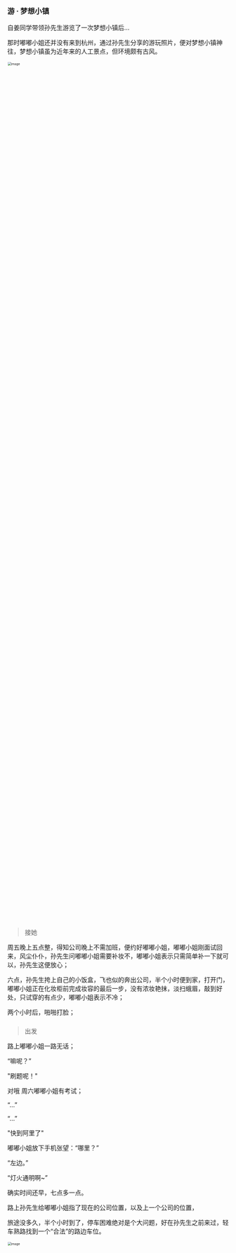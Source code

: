 <html>
    <p class="name" style="display:none;">游·梦想小镇</p>
</html>
<html>
    <p class="tag" style="display:none;">小记</p>
</html>
<html>
    <p class="coverPic" style="display:none;">https://s2.ax1x.com/2019/11/17/MD4dII.jpg</p>
</html>
<html>

   <p class="reprint" style="display:none;"></p>
</html>
<html>
   <p class="case" style="display:none;"></p>
</html>
<html>
    <p class="author" style="display:none;">孙华鹏</p>
</html>
<html>
    <p class="date" style="display:none;">1573833600000
</p>
</html>
<html>
    <p style="display:none">获取时间戳Date.parse(new Date());</p>
</html>
<html>
    <p class="id" style="display:none;">1573833600000</p>
</html>
<html>
    <p class="brief" style="display:none;">挎着嘟嘟小姐，孙先生脸上洋溢着老父亲般的微笑...
</p>
</html>


### 游 · 梦想小镇

自姜同学带领孙先生游览了一次梦想小镇后...

那时嘟嘟小姐还并没有来到杭州，通过孙先生分享的游玩照片，便对梦想小镇神往，梦想小镇虽为近年来的人工景点，但环境颇有古风。

<img src="https://s2.ax1x.com/2019/11/17/MD6Xmq.jpg" alt="image" style="zoom:50%;width:50%;" />

### 

### 

> 接她

周五晚上五点整，得知公司晚上不需加班，便约好嘟嘟小姐，嘟嘟小姐刚面试回来，风尘仆仆，孙先生问嘟嘟小姐需要补妆不，嘟嘟小姐表示只需简单补一下就可以，孙先生这便放心；

六点，孙先生挎上自己的小饭盒，飞也似的奔出公司，半个小时便到家，打开门，嘟嘟小姐正在化妆柜前完成妆容的最后一步，没有浓妆艳抹，淡扫蛾眉，敲到好处，只试穿的有点少，嘟嘟小姐表示不冷；

两个小时后，啪啪打脸；

### 

### 

> 出发

路上嘟嘟小姐一路无话；

“嘛呢？”

"刷题呢！"

对哦  周六嘟嘟小姐有考试；

“...”

“...”

"快到阿里了"

嘟嘟小姐放下手机张望：“哪里？”

“左边。”

“灯火通明啊~”

确实时间还早，七点多一点。

路上孙先生给嘟嘟小姐指了现在的公司位置，以及上一个公司的位置，

旅途没多久，半个小时到了，停车困难绝对是个大问题，好在孙先生之前来过，轻车熟路找到一个“合法”的路边车位。

<img src="https://s2.ax1x.com/2019/11/17/MD5qc8.jpg" alt="image" style="zoom:50%;width:50%" />



### 

### 



> 逛

挎着嘟嘟小姐，孙先生脸上洋溢着老父亲般慈祥的微笑，嘟嘟小姐实在太小只了，弄得我差点想去买个桔子了;

刚进小镇，实在没什么看头，路边大大小小的商铺琳琅满目，无非一些吃的；

由于孙先生之前来过，所以带着嘟嘟小姐熟练的穿过乱七八糟的店铺，一条长廊映入眼前，被金黄的灯光渲染的还有一种黄金大道的感觉，估计白天的话，也没有这种效果。

<img src="https://s2.ax1x.com/2019/11/17/MDo2ee.jpg" alt="image" style="zoom:50%; width:50%;" />

### 

### 

穿过长廊，便是河流，可能是钱塘江的缘故，杭州到处都有着河流，顺着河流一直往里走，河边便是一些民宿，挂着门牌号，同时也挂着“内有住户，勿扰”的牌子，偶尔有几个大门是微微开着的，顺着门缝往里看，里面一片漆黑，对面窗户洒进来的微弱月光，还能依稀看到楼梯的影子，住客想是在二楼叭；

往前就是《章太炎故居》，嘟嘟小姐并不知章太炎的伟大事迹，孙先生偷偷搜了一下，并装作知道的样子，告诉嘟嘟小姐；

其实孙先生之前也并不知道，但是男人嘛，无时无刻不想在自己女人面前展示自己的能力；

孙先生并不知道，自己的伎俩有多么笨拙，嘟嘟小姐只是静静的听着，时不时地抿嘴笑；

对于以章太炎故居、四无粮仓的历史底蕴来说，除了了解一下景色背后的历史知识或者历史文化，也就是照片能证明自己来过，所以拍了几张照片孙先生和嘟嘟小姐就出来找吃的了；

<img src="https://s2.ax1x.com/2019/11/17/MDORj1.md.png" alt="image" style="zoom:50%;width:50%;" />

### 

### 

> 吃

在小镇里面逛了一大圈，惊奇的是，除了吃的店，最多的就是美容美发美甲的店儿，周边基本都是创客区或者是办公楼，实在想不到两者有什么关联，吃的店很多，从小吃到饭店，从重庆火锅到北京朝天门；

“这家店人好多啊。”

顺着嘟嘟小姐手指的方向看去，一家毫不起眼的小店儿门口坐满了等单的食客，然而旁边的几个店铺却门可罗雀，孙先生看着这般景象，突然想到了郭德纲的一句“小店有人参”。

嘟嘟小姐挽着孙先生，一起走近了这家火爆异常的火锅店，发现等单的实在太多，就像是周末的商场4楼，食客们手里临着菜单在点菜，穿着红色服务生服装的店员，穿梭其中；

“这家店，味道应该不错”

嘟嘟小姐呢喃着；

“要不要在这里排队啊？”

“不要了吧，好吃也不值得等那么久。”

孙先生和嘟嘟小姐并没有对这家“好吃的店”付出太多耐心；

<img src="https://s2.ax1x.com/2019/11/17/MrFhDg.png" alt="MrFhDg.png" style="zoom:50%;width:50%;" />

### 

### 

一路走一路看，看经过的门店的经营种类，抬头看看店名，大多是一个门头朴素、牌匾简单的小店，不过大多萧条；

甚至有三两家店内空空荡荡，店员也偷偷的躲在角落，生怕手机屏幕的光线把黑夜撕裂

没一会，嘟嘟小姐提出要吃“垃圾食品”；

所谓的垃圾食品，是孙先生和嘟嘟小姐对于路边烤串和炸串摊位的称谓；

对于嘟嘟小姐来说，炸鸡是难以抵挡的诱惑，这种炸鸡类食品各地方做的基本无差；

而对于孙先生来说，臭豆腐却是这种店唯一吸引他的特色；

孙先生喜欢吃的是在大连时候住过的一个小区附近的臭豆腐，而并非长沙那种“臭遍街”的臭豆腐，所以那种味道成为孙先生自来杭州便没尝过的美味；

搜搜寻寻，终于找到一家炸货店，是那种到处都有的炸串店，门脸不大，只有一个操作区，开放式“厨房”，厨房的四周由展品柜、收银台、取货区组成，侧边几个零散的吧椅，供等待的食客小憩；

嘟嘟小姐点了一份炸鸡块，孙先生则意思的点了几把小串，价格倒是不贵，只是相对于景区来说；

![Mrn2n0.png](https://s2.ax1x.com/2019/11/17/Mrn2n0.png)

小吃对于孙先生和嘟嘟小姐只是饭前的开胃食品，接下来找到才是吃正餐的店，

走一路没有比较惊艳的店，倒是有一家东北菜馆，不过两个人吃炒菜有点太奢侈，思来想去还是从这家店出来了，兜兜转转的，发现一家重庆火锅店；

<img src="https://s2.ax1x.com/2019/11/17/Mr1SX9.png" alt="重庆老火锅.png" style="zoom:50%;width:50%;" />

### 

### 

门脸很精致，简单的牌匾，打印着自己店的名字，里面紧凑的摆着5-6张实木方桌，没有俏丽的服务员，也没有统一的制服，只有两个阿姨忙里忙外，当我们要走进店里的时候，一个瘦瘦的阿姨操着一口不是很标准的普通话迎接孙先生和嘟嘟小姐，并表示没有空余的座位，需要等待一会，顺便点个餐；

看着感觉不错，于是孙先生和嘟嘟小姐在门口找了一个凳儿坐了下来；

菜单倒是很简单，除了火锅店必备的菜品，再就有一些串（本以为是炸的，上来之后才知道需要自己涮），几个标注特色的锅底，微辣中辣重庆辣，孙先生倒是可以吃点辣的，嘟嘟女士并不能吃辣，于是两个人点了骨汤锅底；

“感觉吃了不正宗的火锅”

孙先生抱怨道，嘟嘟女士吐了吐舌头，继续点菜，

点完菜没多久，便有一对小情侣吃完撤了，阿姨收拾了一下桌子，便招呼我们过去坐，因为是火锅，所以上菜都比较快

菜品比较新鲜，汤底也比较正宗，不过小料不是很丰富，简单的油盐酱醋芝麻酱麻油辣椒之类的，吃的倒是很快，把胃填了个“沟满壕平”......

“下次一定要尝一下他家的辣锅底”

这是孙先生给出的评语；

“好撑啊！”

这是嘟嘟小姐的感叹



[<img src="https://s2.ax1x.com/2019/11/17/Mra4UJ.md.jpg" alt="易烊千玺" style="zoom:50%;width:50%;" />](https://imgchr.com/i/Mra4UJ)

### 

### 

> 归

吃饱喝足，也逛的踏踏实实，时间也不早了，该回家了，途中路过阿里巴巴，已经十点多将近十一点，阿里巴巴依然灯火通明，没有容易的人生，继续加油......